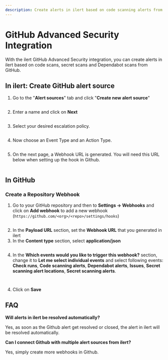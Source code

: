 ```yaml
---
description: Create alerts in ilert based on code scanning alerts from GitHub.
---
```


# GitHub Advanced Security Integration

With the ilert GitHub Advanced Security integration, you can create alerts in ilert based on code scans, secret scans and Dependabot scans from GitHub.

## In ilert: Create GitHub alert source <a href="#create-alert-source" id="create-alert-source"></a>

1. Go to the "**Alert sources**" tab and click "**Create new alert source**"

<figure><img src="../../.gitbook/assets/github-1.png" alt=""><figcaption></figcaption></figure>

2. Enter a name and click on **Next**

<figure><img src="../../.gitbook/assets/github-2.png" alt=""><figcaption></figcaption></figure>

3. Select your desired escalation policy.

<figure><img src="../../.gitbook/assets/github-3.png" alt=""><figcaption></figcaption></figure>

4. Now choose an Event Type and an Action Type.

<figure><img src="../../.gitbook/assets/github-4.png" alt=""><figcaption></figcaption></figure>

5. On the next page, a Webhook URL is generated. You will need this URL below when setting up the hook in Github.

<figure><img src="../../.gitbook/assets/github-5.png" alt=""><figcaption></figcaption></figure>

## In GitHub <a href="#in-github" id="in-github"></a>

### Create a Repository Webhook

1. Go to your GitHub repository and then to **Settings -> Webhooks** and click on **Add webhook** to add a new webhook (`https://github.com/<org>/<repo>/settings/hooks`)

<figure><img src="../../.gitbook/assets/git-4.png" alt=""><figcaption></figcaption></figure>

2. In the **Payload URL** section, set the **Webhook URL** that you generated in ilert
3. In the **Content type** section, select **application/json**

<figure><img src="../../.gitbook/assets/git-3.png" alt=""><figcaption></figcaption></figure>

4. In the **Which events would you like to trigger this webhook?** section, change it to **Let me select individual events** and select following events: **Check runs**, **Code scanning alerts**, **Dependabot alerts**, **Issues**, **Secret scanning alert locations**, **Secret scanning alerts**.

<figure><img src="../../.gitbook/assets/git-1.png" alt=""><figcaption></figcaption></figure>

<figure><img src="../../.gitbook/assets/git-2.png" alt=""><figcaption></figcaption></figure>

4. Click on **Save**

## FAQ <a href="#faq" id="faq"></a>

**Will alerts in ilert be resolved automatically?**

Yes, as soon as the Github alert get resolved or closed, the alert in ilert will be resolved automatically.

**Can I connect Github with multiple alert sources from ilert?**

Yes, simply create more webhooks in Github.
